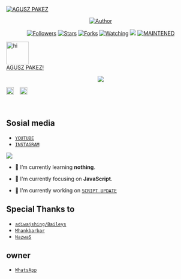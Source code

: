 
<a href="#"><img title="AGUSZ PAKEZ" src="https://img.shields.io/badge/AGUSZ PAKEZ-green?colorA=%23ff0000&colorB=%23017e40&style=for-the-badge"></a>
</p>
<p align="center">
<a href="https://github.com/axfcap"><img title="Author" src="https://img.shields.io/badge/Author-MancaCansred.svg?style=for-the-badge&logo=github"></a>
</p>
<p align="center">
<a href="https://github.com/axfcap"><img title="Followers" src="https://img.shields.io/github/followers/XP-TN?color=blue&style=flat-square"></a>
<a href="https://github.com/XP-TN/XP-TNNBOT/stargazers/"><img title="Stars" src="https://img.shields.io/github/stars/XP-TN/XP-TNNBOT?color=red&style=flat-square"></a>
<a href="https://github.com/XP-TN/XP-TNNBOT/network/members"><img title="Forks" src="http://img.shields.io/github/forks/XP-TN/XP-TNNBOT?color=red&style=flat-square"></a>
<a href="https://github.com/XP-TN/XP-TNNBOT/watchers"><img title="Watching" src="https://img.shields.io/github/watchers/XP-TN/XP-TNNBOT?label=Watchers&color=blue&style=flat-square"></a>
<a href="https://hits.seeyoufarm.com"><img src="https://hits.seeyoufarm.com/api/count/incr/badge.svg?url=https%3A%2F%2Fgithub.com%2FXP-TN%2FXP-TNNBOT&count_bg=%2379C83D&title_bg=%23555555&icon=&icon_color=%23E7E7E7&title=Support&edge_flat=false"/></a>
<a href="#"><img title="MAINTENED" src="https://img.shields.io/badge/MAINTENED-YES-blue.svg"</a>
</p>

<img src="https://user-images.githubusercontent.com/1303154/88677602-1635ba80-d120-11ea-84d8-d263ba5fc3c0.gif" width="60px" alt="hi"><br>AGUSZ PAKEZ!</h1>

<p align="center">
  <img src="https://raw.githubusercontent.com/axfcap/axfcap/main/20210127_212936.jpg" />
</p>
<a href="https://www.facebook.com/aggusbudy.budy"><img src="https://image.flaticon.com/icons/svg/174/174848.svg" alt="alt text" width="20" height="20"></a>      &nbsp;&nbsp;   <a href="https://instagram.com/axfc_ap"><img src="https://image.flaticon.com/icons/svg/174/174855.svg" alt="alt text" width="20" height="20"></a>

 &nbsp;&nbsp; 

## Sosial media
* [`YOUTUBE`](https://youtube.com/channel/UCKP-E8RwFkJKhe-9uz0s9RQ)
* [`INSTAGRAM`](https://Instagram.com/axfc_ap)
<img src="https://raw.githubusercontent.com/TheDudeThatCode/TheDudeThatCode/master/Assets/Mario_Gameplay.gif"/>

- 🌱 I’m currently learning **nothing**.

- 👀 I'm currently focusing on **JavaScript**.

- 📝 I'm currently working on [`SCRIPT UPDATE`](https://github.com/axcap)



## Special Thanks to
* [`adiwajshing/Baileys`](https://github.com/adiwajshing/Baileys)
* [`Mhankbarbar`](https://github.com/MhankBarBar)
* [`NazwaS`](https://github.com/NazwaS)


## owner
* [`WhatsApp`](wa.me/6289694354394)
